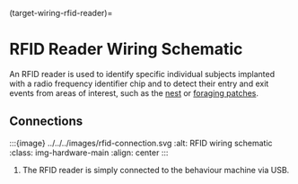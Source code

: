 (target-wiring-rfid-reader)=
# RFID Reader Wiring Schematic

An RFID reader is used to identify specific individual subjects implanted with a radio frequency identifier chip and to detect their entry and exit events from areas of interest, such as the [nest](target-nest) or [foraging patches](target-foraging-patch).

## Connections

:::{image} ../../../images/rfid-connection.svg
:alt: RFID wiring schematic
:class: img-hardware-main
:align: center
:::

1. The RFID reader is simply connected to the behaviour machine via USB.